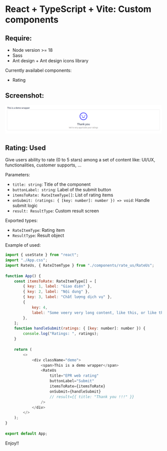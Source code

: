 # React + TypeScript + Vite: Custom components

## Require:

-   Node version >= 18
-   Sass
-   Ant design + Ant design icons library

Currently availabel components:

-   Rating

## Screenshot:
![alt text](https://github.com/quangghaa/custom-components/blob/main/public/rate_us/screen_rating-result.png)

## Rating: Used

Give users ability to rate (0 to 5 stars) among a set of content like: UI/UX, functionalities, customer supports, ...

Parameters:

-   `title: string`: Title of the component
-   `buttonLabel: string`: Label of the submit button
-   `itemsToRate: RateItemType[]`: List of rating items
-   `onSubmit: (ratings: { [key: number]: number }) => void`: Handle submit logic
-   `result: ResultType`: Custom result screen

Exported types:

-   `RateItemType`: Rating item
-   `ResultType`: Result object

Example of used:

```js
import { useState } from "react";
import "./App.css";
import RateUs, { RateItemType } from "./components/rate_us/RateUs";

function App() {
    const itemsToRate: RateItemType[] = [
        { key: 1, label: "Giao diện" },
        { key: 2, label: "Nội dung" },
        { key: 3, label: "Chất lượng dịch vụ" },
        {
            key: 4,
            label: "Some veery very long content, like this, or like that, or reallly ly ly ly long :D, one two three for five",
        },
    ];
    function handleSubmit(ratings: { [key: number]: number }) {
        console.log("Ratings: ", ratings);
    }

    return (
        <>
            <div className="demo">
                <span>This is a demo wrapper</span>
                <RateUs
                    title="EPR web rating"
                    buttonLabel="Submit"
                    itemsToRate={itemsToRate}
                    onSubmit={handleSubmit}
                    // result={{ title: "Thank you !!!" }}
                />
            </div>
        </>
    );
}

export default App;
```
Enjoy!!
